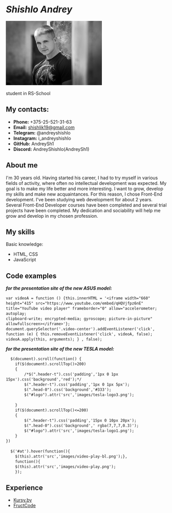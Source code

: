 # *Shishlo Andrey*
![My photo](myphoto.jpg) 

student in RS-School

## **My сontacts:**

* **Phone:** +375-25-521-31-63
* **Email:** shishlik19@gmail.com
* **Telegram:** @andreyshishlo
* **Instagram:**  i_andreyshishlo
* **GitHub:** AndreySh1
* **Discord:** AndreyShishlo(AndreySh1)

## **About me**

I'm 30 years old. Having started his career, I had to try myself in various fields of activity, where often no intellectual development was expected.
My goal is to make my life better and more interesting. I want to grow, develop my skills and make new acquaintances. For this reason, I chose Front-End development.
I've been studying web development for about 2 years. Several Front-End Developer courses have been completed and several trial projects have been completed.
My dedication and sociability will help me grow and develop in my chosen profession.

## **My skills**
Basic knowledge:
* HTML, CSS 
* JavaScript 

## **Code examples**
***for the presentation site of the new ASUS model:***
```
var videoA = function () {this.innerHTML = '<iframe width="660" height="415" src="https://www.youtube.com/embed/qHQVjfpz6nE" 
title="YouTube video player" frameborder="0" allow="accelerometer; autoplay; 
clipboard-write; encrypted-media; gyroscope; picture-in-picture" allowfullscreen></iframe>'}; 
document.querySelector('.video-center').addEventListener('click', function (e) { this.removeEventListener('click', videoA, false); 
videoA.apply(this, arguments); } , false);
```
***for the presentation site of the new TESLA model:***
```
  $(document).scroll(function() {
	if($(document).scrollTop()>200)
	{
		/*$(".header-t").css('padding','1px 0 1px 15px').css('background','red');*/
		$(".header-t").css('padding','1px 0 1px 5px');
		$(".head-0").css('background','#333');
		$("#logo").attr('src','images/tesla-logo3.png');
		
	}
	if($(document).scrollTop()<=200)
	{
		$(".header-t").css('padding','15px 0 10px 20px');
		$(".head-0").css('background',' rgba(7,7,7,0.3)');
		$("#logo").attr('src','images/tesla-logo1.png');
	}
}) 

  $('#at').hover(function(){
	$(this).attr('src','images/video-play-bl.png');},  
	function(){
	$(this).attr('src','images/video-play.png');
	});
```
## **Experience** 
* [Kursy.by](Kursy.by)
* [FructCode](fructcode.com)
